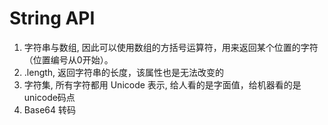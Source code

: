 # String API

1. 字符串与数组, 因此可以使用数组的方括号运算符，用来返回某个位置的字符（位置编号从0开始）。
2. .length, 返回字符串的长度，该属性也是无法改变的
3. 字符集, 所有字符都用 Unicode 表示, 给人看的是字面值，给机器看的是unicode码点
4. Base64 转码


